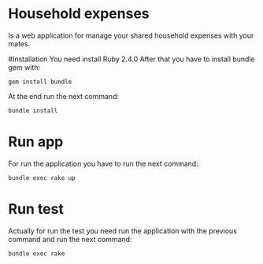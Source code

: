 # Household expenses
Is a web application for manage your shared household expenses with your mates.

#Installation
You need install Ruby 2.4.0
After that you have to install bundle gem with:

```
gem install bundle
```

At the end run the next command:

```
bundle install
```

# Run app
For run the application you have to run the next command:

```
bundle exec rake up
```

# Run test
Actually for run the test you need run the application with the previous command and run the next command:

```
bundle exec rake
```
